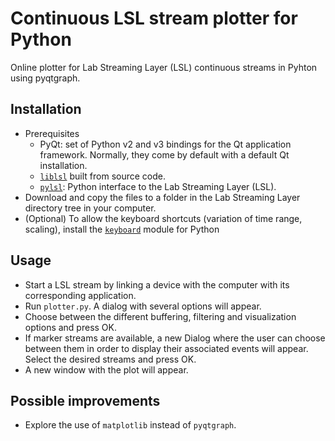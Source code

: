 # Continuous LSL stream plotter for Python
Online plotter for Lab Streaming Layer (LSL) continuous streams in Pyhton using pyqtgraph.
## Installation
* Prerequisites
  * PyQt: set of Python v2 and v3 bindings for the Qt application framework. Normally, they come by default with a default Qt installation.
  * [`liblsl`](https://github.com/sccn/labstreaminglayer/wiki/INSTALL) built from source code.
  * [`pylsl`](https://labstreaminglayer.readthedocs.io/dev/app_dev.html#python-apps): Python interface to the Lab Streaming Layer (LSL).
* Download and copy the files to a folder in the Lab Streaming Layer directory tree in your computer.
* (Optional) To allow the keyboard shortcuts (variation of time range, scaling), install the [`keyboard`](https://pypi.org/project/keyboard/) module for Python

## Usage
* Start a LSL stream by linking a device with the computer with its corresponding application. 
* Run `plotter.py`. A dialog with several options will appear.
* Choose between the different buffering, filtering and visualization options and press OK.
* If marker streams are available, a new Dialog where the user can choose between them in order to display their associated events will appear. Select the desired streams and press OK.
* A new window with the plot will appear.

## Possible improvements
* Explore the use of `matplotlib` instead of `pyqtgraph`.


###### 
